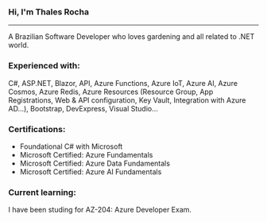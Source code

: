 ### Hi, I'm Thales Rocha
<hr>
A Brazilian Software Developer who loves gardening and all related to .NET world.

<h3>Experienced with:</h3>
C#, ASP.NET, Blazor, API, Azure Functions, Azure IoT, Azure AI, Azure Cosmos, Azure Redis, Azure Resources (Resource Group, App Registrations, Web & API configuration, Key Vault, Integration with Azure AD...), Bootstrap, DevExpress, Visual Studio...

<h3>Certifications:</h3>
<ul>
	<li>Foundational C# with Microsoft</li>
	<li>Microsoft Certified: Azure Fundamentals</li>
	<li>Microsoft Certified: Azure Data Fundamentals</li>
  <li>Microsoft Certified: Azure AI Fundamentals</li>
</ul>

<h3>Current learning:</h3>
I have been studing for AZ-204: Azure Developer Exam.
